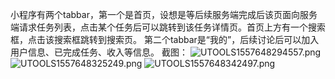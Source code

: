 小程序有两个tabbar，第一个是首页，设想是等后续服务端完成后该页面向服务端请求任务列表，点击某个任务后可以跳转到该任务详情页。首页上方有一个搜索框，点击该搜索框跳转到搜索页。
第二个tabbar是“我的”，后续讨论后可以加入用户信息、已完成任务、收入等信息。
截图：
![UTOOLS1557648294557.png](https://i.loli.net/2019/05/12/5cd7d3a72b1c1.png)
![UTOOLS1557648325249.png](https://i.loli.net/2019/05/12/5cd7d3c4060c3.png)
![UTOOLS1557648342497.png](https://i.loli.net/2019/05/12/5cd7d3d555ca3.png)
